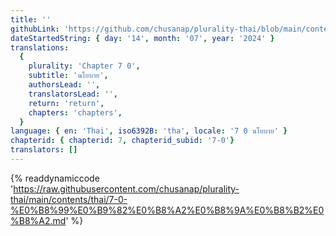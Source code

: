 ```yaml
---
title: ''
githubLink: 'https://github.com/chusanap/plurality-thai/blob/main/contents/thai/7-0-%E0%B8%99%E0%B9%82%E0%B8%A2%E0%B8%9A%E0%B8%B2%E0%B8%A2.md'
dateStartedString: { day: '14', month: '07', year: '2024' }
translations:
  {
    plurality: 'Chapter 7 0',
    subtitle: 'นโยบาย',
    authorsLead: '',
    translatorsLead: '',
    return: 'return',
    chapters: 'chapters',
  }
language: { en: 'Thai', iso6392B: 'tha', locale: '7 0 นโยบาย' }
chapterid: { chapterid: 7, chapterid_subid: '7-0'}
translators: []
---
```

{% readdynamiccode 'https://raw.githubusercontent.com/chusanap/plurality-thai/main/contents/thai/7-0-%E0%B8%99%E0%B9%82%E0%B8%A2%E0%B8%9A%E0%B8%B2%E0%B8%A2.md' %}